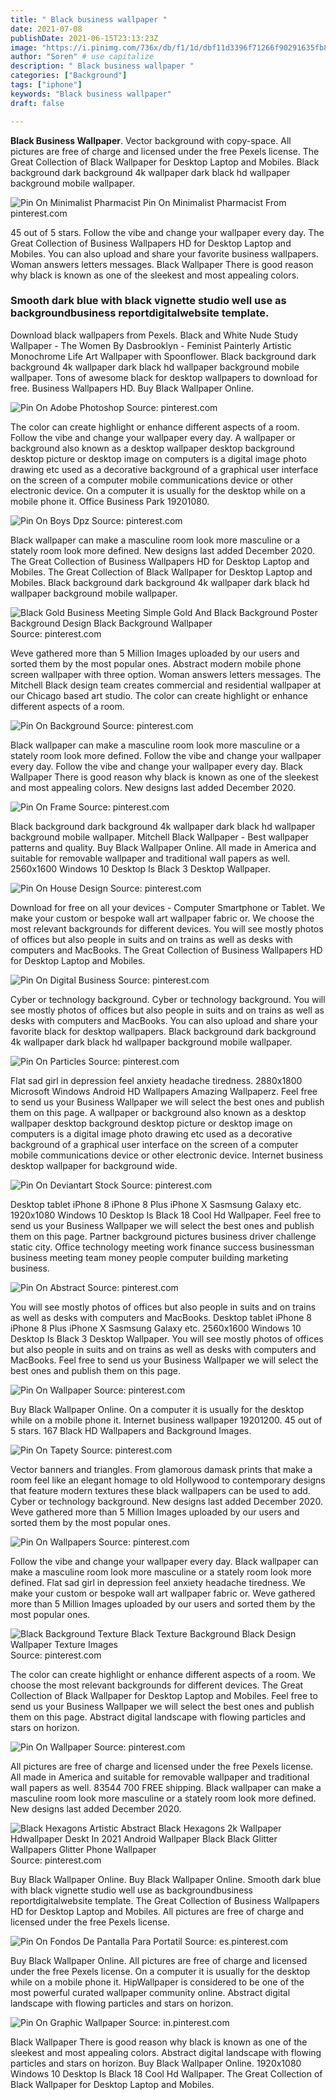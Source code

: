 ```yaml
---
title: " Black business wallpaper "
date: 2021-07-08
publishDate: 2021-06-15T23:13:23Z
image: "https://i.pinimg.com/736x/db/f1/1d/dbf11d3396f71266f90291635fb8fa11.jpg"
author: "Soren" # use capitalize
description: " Black business wallpaper "
categories: ["Background"]
tags: ["iphone"]
keywords: "Black business wallpaper"
draft: false

---
```



**Black Business Wallpaper**. Vector background with copy-space. All pictures are free of charge and licensed under the free Pexels license. The Great Collection of Black Wallpaper for Desktop Laptop and Mobiles. Black background dark background 4k wallpaper dark black hd wallpaper background mobile wallpaper.

![Pin On Minimalist Pharmacist](https://i.pinimg.com/originals/03/17/a0/0317a0be0acf817d895aa0eaf9eb63ae.jpg "Pin On Minimalist Pharmacist")
Pin On Minimalist Pharmacist From pinterest.com


45 out of 5 stars. Follow the vibe and change your wallpaper every day. The Great Collection of Business Wallpapers HD for Desktop Laptop and Mobiles. You can also upload and share your favorite business wallpapers. Woman answers letters messages. Black Wallpaper There is good reason why black is known as one of the sleekest and most appealing colors.

### Smooth dark blue with black vignette studio well use as backgroundbusiness reportdigitalwebsite template.

Download black wallpapers from Pexels. Black and White Nude Study Wallpaper - The Women By Dasbrooklyn - Feminist Painterly Artistic Monochrome Life Art Wallpaper with Spoonflower. Black background dark background 4k wallpaper dark black hd wallpaper background mobile wallpaper. Tons of awesome black for desktop wallpapers to download for free. Business Wallpapers HD. Buy Black Wallpaper Online.


![Pin On Adobe Photoshop](https://i.pinimg.com/originals/71/98/cb/7198cbc04b724dda38bc26de4b40433b.jpg "Pin On Adobe Photoshop")
Source: pinterest.com

The color can create highlight or enhance different aspects of a room. Follow the vibe and change your wallpaper every day. A wallpaper or background also known as a desktop wallpaper desktop background desktop picture or desktop image on computers is a digital image photo drawing etc used as a decorative background of a graphical user interface on the screen of a computer mobile communications device or other electronic device. On a computer it is usually for the desktop while on a mobile phone it. Office Business Park 19201080.

![Pin On Boys Dpz](https://i.pinimg.com/originals/94/36/3e/94363e7660f37f0f5b79c41d1e8e7388.jpg "Pin On Boys Dpz")
Source: pinterest.com

Black wallpaper can make a masculine room look more masculine or a stately room look more defined. New designs last added December 2020. The Great Collection of Business Wallpapers HD for Desktop Laptop and Mobiles. The Great Collection of Black Wallpaper for Desktop Laptop and Mobiles. Black background dark background 4k wallpaper dark black hd wallpaper background mobile wallpaper.

![Black Gold Business Meeting Simple Gold And Black Background Poster Background Design Black Background Wallpaper](https://i.pinimg.com/originals/97/e0/a9/97e0a95748a84279d9238a2c53303812.jpg "Black Gold Business Meeting Simple Gold And Black Background Poster Background Design Black Background Wallpaper")
Source: pinterest.com

Weve gathered more than 5 Million Images uploaded by our users and sorted them by the most popular ones. Abstract modern mobile phone screen wallpaper with three option. Woman answers letters messages. The Mitchell Black design team creates commercial and residential wallpaper at our Chicago based art studio. The color can create highlight or enhance different aspects of a room.

![Pin On Background](https://i.pinimg.com/474x/9f/8d/8b/9f8d8b469239ca820151fefb238fbc31.jpg "Pin On Background")
Source: pinterest.com

Black wallpaper can make a masculine room look more masculine or a stately room look more defined. Follow the vibe and change your wallpaper every day. Follow the vibe and change your wallpaper every day. Black Wallpaper There is good reason why black is known as one of the sleekest and most appealing colors. New designs last added December 2020.

![Pin On Frame](https://i.pinimg.com/736x/05/27/77/052777d2d57256c0d3af7964ca6a90f7.jpg "Pin On Frame")
Source: pinterest.com

Black background dark background 4k wallpaper dark black hd wallpaper background mobile wallpaper. Mitchell Black Wallpaper - Best wallpaper patterns and quality. Buy Black Wallpaper Online. All made in America and suitable for removable wallpaper and traditional wall papers as well. 2560x1600 Windows 10 Desktop Is Black 3 Desktop Wallpaper.

![Pin On House Design](https://i.pinimg.com/736x/e9/ea/5b/e9ea5b94d646c9ac36092fe8175c84eb.jpg "Pin On House Design")
Source: pinterest.com

Download for free on all your devices - Computer Smartphone or Tablet. We make your custom or bespoke wall art wallpaper fabric or. We choose the most relevant backgrounds for different devices. You will see mostly photos of offices but also people in suits and on trains as well as desks with computers and MacBooks. The Great Collection of Business Wallpapers HD for Desktop Laptop and Mobiles.

![Pin On Digital Business](https://i.pinimg.com/564x/68/bc/21/68bc21f7483931fd0f26bf3d19d4ee67.jpg "Pin On Digital Business")
Source: pinterest.com

Cyber or technology background. Cyber or technology background. You will see mostly photos of offices but also people in suits and on trains as well as desks with computers and MacBooks. You can also upload and share your favorite black for desktop wallpapers. Black background dark background 4k wallpaper dark black hd wallpaper background mobile wallpaper.

![Pin On Particles](https://i.pinimg.com/originals/a9/0c/df/a90cdf6b8b323961ec7398f1521cfd8a.jpg "Pin On Particles")
Source: pinterest.com

Flat sad girl in depression feel anxiety headache tiredness. 2880x1800 Microsoft Windows Android HD Wallpapers Amazing Wallpaperz. Feel free to send us your Business Wallpaper we will select the best ones and publish them on this page. A wallpaper or background also known as a desktop wallpaper desktop background desktop picture or desktop image on computers is a digital image photo drawing etc used as a decorative background of a graphical user interface on the screen of a computer mobile communications device or other electronic device. Internet business desktop wallpaper for background wide.

![Pin On Deviantart Stock](https://i.pinimg.com/originals/4e/12/84/4e1284ee20f0d033d228ca61e74ae173.jpg "Pin On Deviantart Stock")
Source: pinterest.com

Desktop tablet iPhone 8 iPhone 8 Plus iPhone X Sasmsung Galaxy etc. 1920x1080 Windows 10 Desktop Is Black 18 Cool Hd Wallpaper. Feel free to send us your Business Wallpaper we will select the best ones and publish them on this page. Partner background pictures business driver challenge static city. Office technology meeting work finance success businessman business meeting team money people computer building marketing business.

![Pin On Abstract](https://i.pinimg.com/originals/13/69/1b/13691b7556756831fc192aec86c0499e.jpg "Pin On Abstract")
Source: pinterest.com

You will see mostly photos of offices but also people in suits and on trains as well as desks with computers and MacBooks. Desktop tablet iPhone 8 iPhone 8 Plus iPhone X Sasmsung Galaxy etc. 2560x1600 Windows 10 Desktop Is Black 3 Desktop Wallpaper. You will see mostly photos of offices but also people in suits and on trains as well as desks with computers and MacBooks. Feel free to send us your Business Wallpaper we will select the best ones and publish them on this page.

![Pin On Wallpaper](https://i.pinimg.com/originals/82/1e/a5/821ea5a368d73b1d6942b3f073076b4d.png "Pin On Wallpaper")
Source: pinterest.com

Buy Black Wallpaper Online. On a computer it is usually for the desktop while on a mobile phone it. Internet business wallpaper 19201200. 45 out of 5 stars. 167 Black HD Wallpapers and Background Images.

![Pin On Tapety](https://i.pinimg.com/originals/dc/60/ea/dc60eafb86deedce2a5ff416d5090e1c.png "Pin On Tapety")
Source: pinterest.com

Vector banners and triangles. From glamorous damask prints that make a room feel like an elegant homage to old Hollywood to contemporary designs that feature modern textures these black wallpapers can be used to add. Cyber or technology background. New designs last added December 2020. Weve gathered more than 5 Million Images uploaded by our users and sorted them by the most popular ones.

![Pin On Wallpapers](https://i.pinimg.com/originals/b2/fd/85/b2fd8539a0bffc55497d9efdab269818.jpg "Pin On Wallpapers")
Source: pinterest.com

Follow the vibe and change your wallpaper every day. Black wallpaper can make a masculine room look more masculine or a stately room look more defined. Flat sad girl in depression feel anxiety headache tiredness. We make your custom or bespoke wall art wallpaper fabric or. Weve gathered more than 5 Million Images uploaded by our users and sorted them by the most popular ones.

![Black Background Texture Black Texture Background Black Design Wallpaper Texture Images](https://i.pinimg.com/736x/9d/21/71/9d2171327a18b2ef4866e7aaed1b7828.jpg "Black Background Texture Black Texture Background Black Design Wallpaper Texture Images")
Source: pinterest.com

The color can create highlight or enhance different aspects of a room. We choose the most relevant backgrounds for different devices. The Great Collection of Black Wallpaper for Desktop Laptop and Mobiles. Feel free to send us your Business Wallpaper we will select the best ones and publish them on this page. Abstract digital landscape with flowing particles and stars on horizon.

![Pin On Wallpaper](https://i.pinimg.com/736x/a7/4d/42/a74d42c2f4e9a752a19a6e8ff3c4d3f5.jpg "Pin On Wallpaper")
Source: pinterest.com

All pictures are free of charge and licensed under the free Pexels license. All made in America and suitable for removable wallpaper and traditional wall papers as well. 83544 700 FREE shipping. Black wallpaper can make a masculine room look more masculine or a stately room look more defined. New designs last added December 2020.

![Black Hexagons Artistic Abstract Black Hexagons 2k Wallpaper Hdwallpaper Deskt In 2021 Android Wallpaper Black Black Glitter Wallpapers Glitter Phone Wallpaper](https://i.pinimg.com/originals/46/25/b2/4625b226c3f5e29a5df62a0b4faaefed.jpg "Black Hexagons Artistic Abstract Black Hexagons 2k Wallpaper Hdwallpaper Deskt In 2021 Android Wallpaper Black Black Glitter Wallpapers Glitter Phone Wallpaper")
Source: pinterest.com

Buy Black Wallpaper Online. Buy Black Wallpaper Online. Smooth dark blue with black vignette studio well use as backgroundbusiness reportdigitalwebsite template. The Great Collection of Business Wallpapers HD for Desktop Laptop and Mobiles. All pictures are free of charge and licensed under the free Pexels license.

![Pin On Fondos De Pantalla Para Portatil](https://i.pinimg.com/originals/e8/d9/76/e8d9761161025ebf486b1b6793ed7fcb.png "Pin On Fondos De Pantalla Para Portatil")
Source: es.pinterest.com

Buy Black Wallpaper Online. All pictures are free of charge and licensed under the free Pexels license. On a computer it is usually for the desktop while on a mobile phone it. HipWallpaper is considered to be one of the most powerful curated wallpaper community online. Abstract digital landscape with flowing particles and stars on horizon.

![Pin On Graphic Wallpaper](https://i.pinimg.com/736x/db/f1/1d/dbf11d3396f71266f90291635fb8fa11.jpg "Pin On Graphic Wallpaper")
Source: in.pinterest.com

Black Wallpaper There is good reason why black is known as one of the sleekest and most appealing colors. Abstract digital landscape with flowing particles and stars on horizon. Buy Black Wallpaper Online. 1920x1080 Windows 10 Desktop Is Black 18 Cool Hd Wallpaper. The Great Collection of Black Wallpaper for Desktop Laptop and Mobiles.

